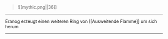 
> ![[mythic.png||36]]

***
Eranog erzeugt einen weiteren Ring von [[Ausweitende Flamme]] um sich herum



***